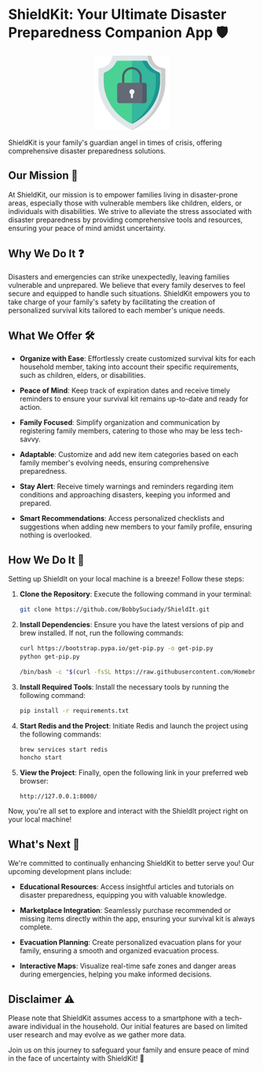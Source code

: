 # ShieldKit: Your Ultimate Disaster Preparedness Companion App 🛡️

<p align="center">
  <img src="https://github.com/BobbySuciady/ShieldIt/blob/main/logo.jpg" alt="ShieldKit Logo">
</p>

ShieldKit is your family's guardian angel in times of crisis, offering comprehensive disaster preparedness solutions.

## Our Mission 🌟

At ShieldKit, our mission is to empower families living in disaster-prone areas, especially those with vulnerable members like children, elders, or individuals with disabilities. We strive to alleviate the stress associated with disaster preparedness by providing comprehensive tools and resources, ensuring your peace of mind amidst uncertainty.

## Why We Do It ❓

Disasters and emergencies can strike unexpectedly, leaving families vulnerable and unprepared. We believe that every family deserves to feel secure and equipped to handle such situations. ShieldKit empowers you to take charge of your family's safety by facilitating the creation of personalized survival kits tailored to each member's unique needs.

## What We Offer 🛠️

- **Organize with Ease**: Effortlessly create customized survival kits for each household member, taking into account their specific requirements, such as children, elders, or disabilities.

- **Peace of Mind**: Keep track of expiration dates and receive timely reminders to ensure your survival kit remains up-to-date and ready for action.

- **Family Focused**: Simplify organization and communication by registering family members, catering to those who may be less tech-savvy.

- **Adaptable**: Customize and add new item categories based on each family member's evolving needs, ensuring comprehensive preparedness.

- **Stay Alert**: Receive timely warnings and reminders regarding item conditions and approaching disasters, keeping you informed and prepared.

- **Smart Recommendations**: Access personalized checklists and suggestions when adding new members to your family profile, ensuring nothing is overlooked.

## How We Do It 🚀

Setting up ShieldIt on your local machine is a breeze! Follow these steps:

1. **Clone the Repository**: Execute the following command in your terminal:
    ```bash
    git clone https://github.com/BobbySuciady/ShieldIt.git
    ```

2. **Install Dependencies**: Ensure you have the latest versions of pip and brew installed. If not, run the following commands:
    ```bash
    curl https://bootstrap.pypa.io/get-pip.py -o get-pip.py
    python get-pip.py
    ```
    ```bash
    /bin/bash -c "$(curl -fsSL https://raw.githubusercontent.com/Homebrew/install/master/install.sh)"
    ```

3. **Install Required Tools**: Install the necessary tools by running the following command:
    ```bash
    pip install -r requirements.txt
    ```

4. **Start Redis and the Project**: Initiate Redis and launch the project using the following commands:
    ```bash
    brew services start redis
    honcho start
    ```

5. **View the Project**: Finally, open the following link in your preferred web browser:
    ```
    http://127.0.0.1:8000/
    ```

Now, you're all set to explore and interact with the ShieldIt project right on your local machine!

## What's Next 🚀

We're committed to continually enhancing ShieldKit to better serve you! Our upcoming development plans include:

- **Educational Resources**: Access insightful articles and tutorials on disaster preparedness, equipping you with valuable knowledge.
  
- **Marketplace Integration**: Seamlessly purchase recommended or missing items directly within the app, ensuring your survival kit is always complete.
  
- **Evacuation Planning**: Create personalized evacuation plans for your family, ensuring a smooth and organized evacuation process.
  
- **Interactive Maps**: Visualize real-time safe zones and danger areas during emergencies, helping you make informed decisions.

## Disclaimer ⚠️

Please note that ShieldKit assumes access to a smartphone with a tech-aware individual in the household. Our initial features are based on limited user research and may evolve as we gather more data.

Join us on this journey to safeguard your family and ensure peace of mind in the face of uncertainty with ShieldKit! 🌟
